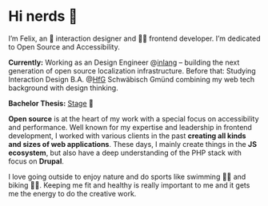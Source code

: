 # Hi nerds 👋

I’m Felix, an 🏓  interaction designer and 👨‍💻 frontend developer. I’m dedicated to Open Source and Accessibility.

**Currently:** Working as an Design Engineer @[inlang](https://github.com/inlang) – building the next generation of open source localization infrastructure.
Before that: Studying Interaction Design B.A. @[HfG](https://www.hfg-gmuend.de/) Schwäbisch Gmünd combining my web tech background with design thinking.

**Bachelor Thesis:** [Stage](https://getstage.app) 🪩

**Open source** is at the heart of my work with a special focus on accessibility and performance. Well known for my expertise and leadership in frontend development, I worked with various clients in the past **creating all kinds and sizes of web applications**. These days, I mainly create things in the **JS ecosystem**, but also have a deep understanding of the PHP stack with focus on **Drupal**.

I love going outside to enjoy nature and do sports like swimming 🏊‍♂️ and biking 🚴‍♂️. Keeping me fit and healthy is really important to me and it gets me the energy to do the creative work.
